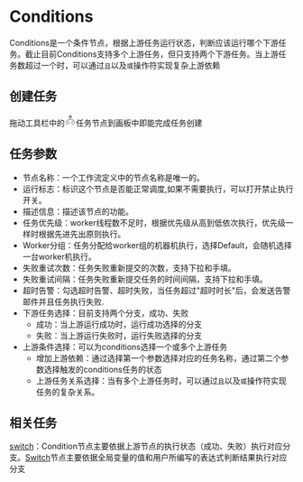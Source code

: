 # Conditions

Conditions是一个条件节点，根据上游任务运行状态，判断应该运行哪个下游任务。截止目前Conditions支持多个上游任务，但只支持两个下游任务。当上游任务数超过一个时，可以通过`且`以及`或`操作符实现复杂上游依赖

## 创建任务

拖动工具栏中的<img src="/img/conditions.png" width="20"/>任务节点到画板中即能完成任务创建

## 任务参数

- 节点名称：一个工作流定义中的节点名称是唯一的。
- 运行标志：标识这个节点是否能正常调度,如果不需要执行，可以打开禁止执行开关。
- 描述信息：描述该节点的功能。
- 任务优先级：worker线程数不足时，根据优先级从高到低依次执行，优先级一样时根据先进先出原则执行。
- Worker分组：任务分配给worker组的机器机执行，选择Default，会随机选择一台worker机执行。
- 失败重试次数：任务失败重新提交的次数，支持下拉和手填。
- 失败重试间隔：任务失败重新提交任务的时间间隔，支持下拉和手填。
- 超时告警：勾选超时告警、超时失败，当任务超过"超时时长"后，会发送告警邮件并且任务执行失败.
- 下游任务选择：目前支持两个分支，成功、失败
  - 成功：当上游运行成功时，运行成功选择的分支
  - 失败：当上游运行失败时，运行失败选择的分支
- 上游条件选择：可以为conditions选择一个或多个上游任务
  - 增加上游依赖：通过选择第一个参数选择对应的任务名称，通过第二个参数选择触发的conditions任务的状态
  - 上游任务关系选择：当有多个上游任务时，可以通过`且`以及`或`操作符实现任务的复杂关系。

<!-- TODO 缺少condintions任务的截图，分别需要一个简单任务和一个复杂任务 -->

## 相关任务

[switch](switch.md)：Condition节点主要依据上游节点的执行状态（成功、失败）执行对应分支。[Switch](switch.md)节点主要依据全局变量的值和用户所编写的表达式判断结果执行对应分支
